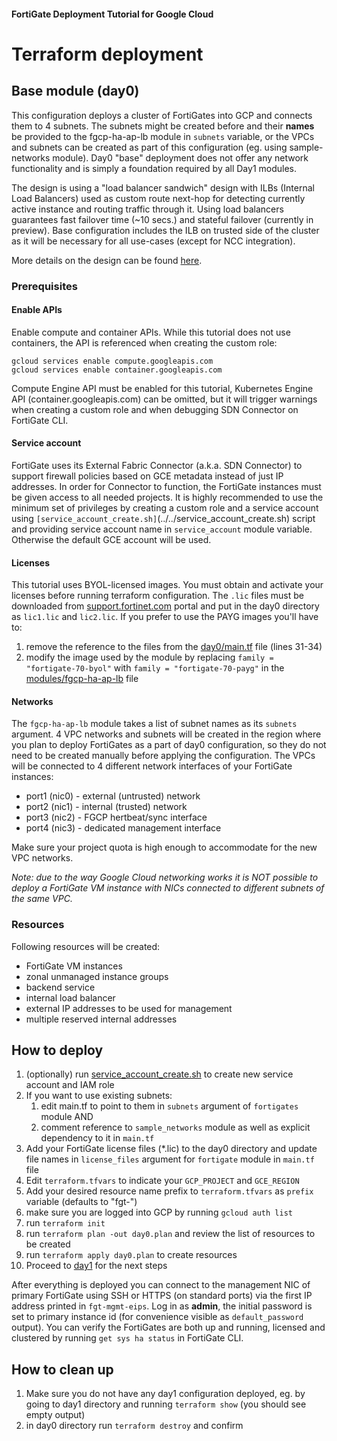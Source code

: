 #### FortiGate Deployment Tutorial for Google Cloud
# Terraform deployment
## Base module (day0)

This configuration deploys a cluster of FortiGates into GCP and connects them to 4 subnets. The subnets might be created before and their **names** be provided to the fgcp-ha-ap-lb module in `subnets` variable, or the VPCs and subnets can be created as part of this configuration (eg. using sample-networks module). Day0 "base" deployment does not offer any network functionality and is simply a foundation required by all Day1 modules.

The design is using a "load balancer sandwich" design with ILBs (Internal Load Balancers) used as custom route next-hop for detecting currently active instance and routing traffic through it. Using load balancers guarantees fast failover time (~10 secs.) and stateful failover (currently in preview). Base configuration includes the ILB on trusted side of the cluster as it will be necessary for all use-cases (except for NCC integration).

More details on the design can be found [here](../../docs/architecture-reference.md).

### Prerequisites
#### Enable APIs
Enable compute and container APIs. While this tutorial does not use containers, the API is referenced when creating the custom role:
```
gcloud services enable compute.googleapis.com
gcloud services enable container.googleapis.com
```
Compute Engine API must be enabled for this tutorial, Kubernetes Engine API (container.googleapis.com) can be omitted, but it will trigger warnings when creating a custom role and when debugging SDN Connector on FortiGate CLI.

#### Service account
FortiGate uses its External Fabric Connector (a.k.a. SDN Connector) to support firewall policies based on GCE metadata instead of just IP addresses. In order for Connector to function, the FortiGate instances must be given access to all needed projects. It is highly recommended to use the minimum set of privileges by creating a custom role and a service account using `[service_account_create.sh]`(../../service_account_create.sh) script and providing service account name in `service_account` module variable. Otherwise the default GCE account will be used.

#### Licenses
This tutorial uses BYOL-licensed images. You must obtain and activate your licenses before running terraform configuration. The `.lic` files must be downloaded from [support.fortinet.com](https://support.fortinet.com) portal and put in the day0 directory as `lic1.lic` and `lic2.lic`. If you prefer to use the PAYG images you'll have to:

1. remove the reference to the files from the [day0/main.tf](main.tf) file (lines 31-34)
1. modify the image used by the module by replacing `family = "fortigate-70-byol"` with `family = "fortigate-70-payg"` in the [modules/fgcp-ha-ap-lb](../modules/fgcp-ha-ap-lb) file

#### Networks
The `fgcp-ha-ap-lb` module takes a list of subnet names as its `subnets` argument. 4 VPC networks and subnets will be created in the region where you plan to deploy FortiGates as a part of day0 configuration, so they do not need to be created manually before applying the configuration.  The  VPCs will be connected to 4 different network interfaces of your FortiGate instances:
- port1 (nic0) - external (untrusted) network
- port2 (nic1) - internal (trusted) network
- port3 (nic2) - FGCP hertbeat/sync interface
- port4 (nic3) - dedicated management interface

Make sure your project quota is high enough to accommodate for the new VPC networks.

*Note: due to the way Google Cloud networking works it is NOT possible to deploy a FortiGate VM instance with NICs connected to different subnets of the same VPC.*

### Resources
Following resources will be created:
- FortiGate VM instances
- zonal unmanaged instance groups
- backend service
- internal load balancer
- external IP addresses to be used for management
- multiple reserved internal addresses

## How to deploy
1. (optionally) run [service_account_create.sh](../../service_account_create.sh) to create new service account and IAM role
1. If you want to use existing subnets:
    1. edit main.tf to point to them in `subnets` argument of `fortigates` module AND
    1. comment reference to `sample_networks` module as well as explicit dependency to it in `main.tf`
1. Add your FortiGate license files (*.lic) to the day0 directory and update file names in `license_files` argument for `fortigate` module in `main.tf` file
1. Edit `terraform.tfvars` to indicate your `GCP_PROJECT` and `GCE_REGION`
1. Add your desired resource name prefix to `terraform.tfvars` as `prefix` variable (defaults to "fgt-")
1. make sure you are logged into GCP by running `gcloud auth list`
1. run `terraform init`
1. run `terraform plan -out day0.plan` and review the list of resources to be created
1. run `terraform apply day0.plan` to create resources
1. Proceed to [day1](../day1) for the next steps

After everything is deployed you can connect to the management NIC of primary FortiGate using SSH or HTTPS (on standard ports) via the first IP address printed in `fgt-mgmt-eips`. Log in as **admin**, the initial password is set to primary instance id (for convenience visible as `default_password` output). You can verify the FortiGates are both up and running, licensed and clustered by running `get sys ha status` in FortiGate CLI.

## How to clean up
1. Make sure you do not have any day1 configuration deployed, eg. by going to day1 directory and running `terraform show` (you should see empty output)
1. in day0 directory run `terraform destroy` and confirm
